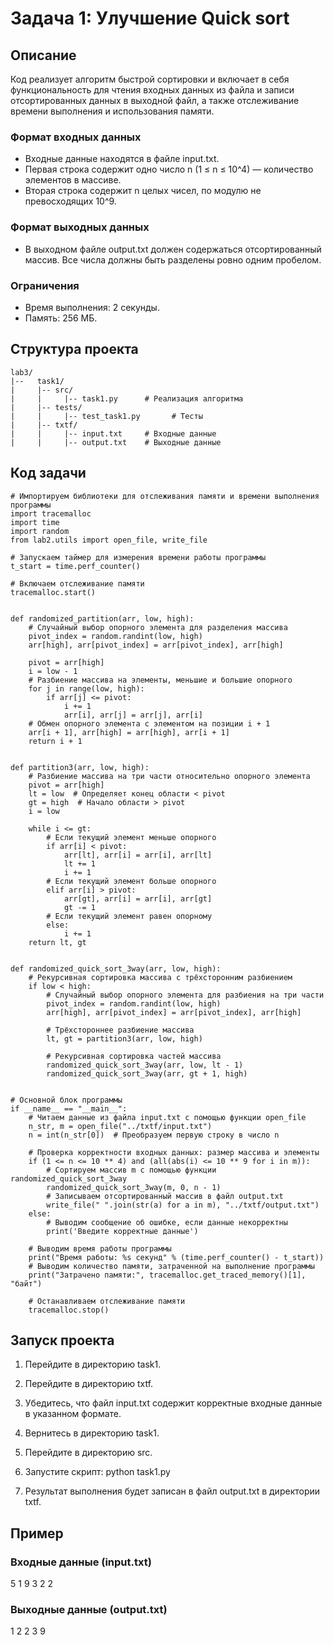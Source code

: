 # Задача 1: Улучшение Quick sort

## Описание

Код реализует алгоритм быстрой сортировки и включает в себя функциональность для чтения входных данных из файла и записи отсортированных данных в выходной файл, а также отслеживание времени выполнения и использования памяти.
### Формат входных данных
- Входные данные находятся в файле input.txt.
- Первая строка содержит одно число n (1 ≤ n ≤ 10^4) — количество элементов в массиве.
- Вторая строка содержит n целых чисел, по модулю не превосходящих 10^9.

### Формат выходных данных
- В выходном файле output.txt должен содержаться отсортированный массив. Все числа должны быть разделены ровно одним пробелом.

### Ограничения
- Время выполнения: 2 секунды.
- Память: 256 МБ.

## Структура проекта
```
lab3/
|--   task1/
|     |-- src/
|     |     |-- task1.py      # Реализация алгоритма
|     |-- tests/
|     |     |-- test_task1.py       # Тесты
|     |-- txtf/
|     |     |-- input.txt     # Входные данные
|     |     |-- output.txt    # Выходные данные
```
## Код задачи
```
# Импортируем библиотеки для отслеживания памяти и времени выполнения программы
import tracemalloc
import time
import random
from lab2.utils import open_file, write_file

# Запускаем таймер для измерения времени работы программы
t_start = time.perf_counter()

# Включаем отслеживание памяти
tracemalloc.start()


def randomized_partition(arr, low, high):
    # Случайный выбор опорного элемента для разделения массива
    pivot_index = random.randint(low, high)
    arr[high], arr[pivot_index] = arr[pivot_index], arr[high]

    pivot = arr[high]
    i = low - 1
    # Разбиение массива на элементы, меньшие и большие опорного
    for j in range(low, high):
        if arr[j] <= pivot:
            i += 1
            arr[i], arr[j] = arr[j], arr[i]
    # Обмен опорного элемента с элементом на позиции i + 1
    arr[i + 1], arr[high] = arr[high], arr[i + 1]
    return i + 1


def partition3(arr, low, high):
    # Разбиение массива на три части относительно опорного элемента
    pivot = arr[high]
    lt = low  # Определяет конец области < pivot
    gt = high  # Начало области > pivot
    i = low

    while i <= gt:
        # Если текущий элемент меньше опорного
        if arr[i] < pivot:
            arr[lt], arr[i] = arr[i], arr[lt]
            lt += 1
            i += 1
        # Если текущий элемент больше опорного
        elif arr[i] > pivot:
            arr[gt], arr[i] = arr[i], arr[gt]
            gt -= 1
        # Если текущий элемент равен опорному
        else:
            i += 1
    return lt, gt


def randomized_quick_sort_3way(arr, low, high):
    # Рекурсивная сортировка массива с трёхсторонним разбиением
    if low < high:
        # Случайный выбор опорного элемента для разбиения на три части
        pivot_index = random.randint(low, high)
        arr[high], arr[pivot_index] = arr[pivot_index], arr[high]

        # Трёхстороннее разбиение массива
        lt, gt = partition3(arr, low, high)

        # Рекурсивная сортировка частей массива
        randomized_quick_sort_3way(arr, low, lt - 1)
        randomized_quick_sort_3way(arr, gt + 1, high)


# Основной блок программы
if __name__ == "__main__":
    # Читаем данные из файла input.txt с помощью функции open_file
    n_str, m = open_file("../txtf/input.txt")
    n = int(n_str[0])  # Преобразуем первую строку в число n

    # Проверка корректности входных данных: размер массива и элементы
    if (1 <= n <= 10 ** 4) and (all(abs(i) <= 10 ** 9 for i in m)):
        # Сортируем массив m с помощью функции randomized_quick_sort_3way
        randomized_quick_sort_3way(m, 0, n - 1)
        # Записываем отсортированный массив в файл output.txt
        write_file(" ".join(str(a) for a in m), "../txtf/output.txt")
    else:
        # Выводим сообщение об ошибке, если данные некорректны
        print('Введите корректные данные')

    # Выводим время работы программы
    print("Время работы: %s секунд" % (time.perf_counter() - t_start))
    # Выводим количество памяти, затраченной на выполнение программы
    print("Затрачено памяти:", tracemalloc.get_traced_memory()[1], "байт")

    # Останавливаем отслеживание памяти
    tracemalloc.stop()

```
## Запуск проекта

1. Перейдите в директорию task1.
2. Перейдите в директорию txtf.
3. Убедитесь, что файл input.txt содержит корректные входные данные в указанном формате.
4. Вернитесь в директорию task1.
5. Перейдите в директорию src.
6. Запустите скрипт:
      python task1.py
   
7. Результат выполнения будет записан в файл output.txt в директории txtf.

## Пример

### Входные данные (input.txt)
5
1 9 3 2 2

### Выходные данные (output.txt)
1 2 2 3 9
